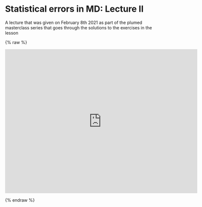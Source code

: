 # Statistical errors in MD: Lecture II

A lecture that was given on February 8th 2021 as part of the plumed masterclass series that goes through the solutions to the exercises in the lesson

{% raw %}
<p align="center"><iframe width="630" height="472" src="https://www.youtube.com/embed/XKqislC2GYA" frameborder="0" allowfullscreen></iframe></p>
{% endraw %}
